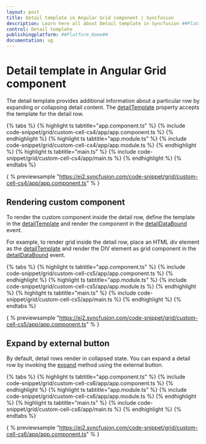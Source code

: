 ```yaml
---
layout: post
title: Detail template in Angular Grid component | Syncfusion
description: Learn here all about Detail template in Syncfusion ##Platform_Name## Grid component of Syncfusion Essential JS 2 and more.
control: Detail template 
publishingplatform: ##Platform_Name##
documentation: ug
---
```


# Detail template in Angular Grid component

The detail template provides additional information about a particular row by expanding or collapsing detail content. The [detailTemplate](../../api/grid/#detailtemplate) property accepts the template for the detail row.

{% tabs %}
{% highlight ts tabtitle="app.component.ts" %}
{% include code-snippet/grid/custom-cell-cs4/app/app.component.ts %}
{% endhighlight %}
{% highlight ts tabtitle="app.module.ts" %}
{% include code-snippet/grid/custom-cell-cs4/app/app.module.ts %}
{% endhighlight %}
{% highlight ts tabtitle="main.ts" %}
{% include code-snippet/grid/custom-cell-cs4/app/main.ts %}
{% endhighlight %}
{% endtabs %}
  
{ % previewsample "https://ej2.syncfusion.com/code-snippet/grid/custom-cell-cs4/app/app.component.ts" % }

## Rendering custom component

To render the custom component inside the detail row, define the template in the [detailTemplate](../../api/grid/#detailtemplate) and render the
component in the [detailDataBound](../../api/grid/#detaildatabound-emittypedetaildataboundeventargs) event.

For example, to render grid inside the detail row, place an HTML div element as the [detailTemplate](../../api/grid/#detailtemplate) and render the DIV element as grid component in the [detailDataBound](../../api/grid/#detaildatabound-emittypedetaildataboundeventargs) event.

{% tabs %}
{% highlight ts tabtitle="app.component.ts" %}
{% include code-snippet/grid/custom-cell-cs5/app/app.component.ts %}
{% endhighlight %}
{% highlight ts tabtitle="app.module.ts" %}
{% include code-snippet/grid/custom-cell-cs5/app/app.module.ts %}
{% endhighlight %}
{% highlight ts tabtitle="main.ts" %}
{% include code-snippet/grid/custom-cell-cs5/app/main.ts %}
{% endhighlight %}
{% endtabs %}
  
{ % previewsample "https://ej2.syncfusion.com/code-snippet/grid/custom-cell-cs5/app/app.component.ts" % }

## Expand by external button

By default, detail rows render in collapsed state. You can expand a detail row by invoking the [expand](../../api/grid/detailRow/#expand) method using the external button.

{% tabs %}
{% highlight ts tabtitle="app.component.ts" %}
{% include code-snippet/grid/custom-cell-cs6/app/app.component.ts %}
{% endhighlight %}
{% highlight ts tabtitle="app.module.ts" %}
{% include code-snippet/grid/custom-cell-cs6/app/app.module.ts %}
{% endhighlight %}
{% highlight ts tabtitle="main.ts" %}
{% include code-snippet/grid/custom-cell-cs6/app/main.ts %}
{% endhighlight %}
{% endtabs %}
  
{ % previewsample "https://ej2.syncfusion.com/code-snippet/grid/custom-cell-cs6/app/app.component.ts" % }